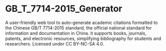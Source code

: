 # GB_T_7714-2015_Generator
A user-friendly web tool to auto-generate academic citations formatted to the Chinese GB/T 7714-2015 standard, the official national standard for information and documentation in China. it supports books, journals, patents, and electronic resources, simplifying bibliography for students and researchers. Licensed under CC BY-NC-SA 4.0.
